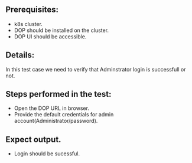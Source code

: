 ## Prerequisites:
- k8s cluster.                                                      
- DOP should be installed on the cluster.                                                      
- DOP UI should be accessible.                                                            

## Details:
In this test case we need to verify that Adminstrator login is successfull or not.                                

## Steps performed in the test:
- Open the DOP URL in browser.                                                                            
- Provide the default credentials for admin account(Administrator/password).                                                    

## Expect output.
- Login should be sucessful.                                                               
